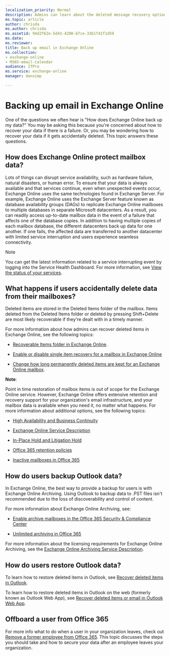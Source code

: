```yaml
---
localization_priority: Normal
description: Admins can learn about the deleted message recovery options and high-level methods that Exchange Online uses to protect mailbox data.
ms.topic: article
author: chrisda
ms.author: chrisda
ms.assetid: 94d2f62e-5d43-4200-b7ce-33b1f41f1d59
ms.date: 
ms.reviewer: 
title: Back up email in Exchange Online
ms.collection: 
- exchange-online
- M365-email-calendar
audience: ITPro
ms.service: exchange-online
manager: dansimp

---
```


# Backing up email in Exchange Online

One of the questions we often hear is "How does Exchange Online back up my data?" You may be asking this because you're concerned about how to recover your data if there is a failure. Or, you may be wondering how to recover your data if it gets accidentally deleted. This topic answers these questions.

## How does Exchange Online protect mailbox data?

Lots of things can disrupt service availability, such as hardware failure, natural disasters, or human error. To ensure that your data is always available and that services continue, even when unexpected events occur, Exchange Online uses the same technologies found in Exchange Server. For example, Exchange Online uses the Exchange Server feature known as database availability groups (DAGs) to replicate Exchange Online mailboxes to multiple databases in separate Microsoft datacenters. As a result, you can readily access up-to-date mailbox data in the event of a failure that affects one of the database copies. In addition to having multiple copies of each mailbox database, the different datacenters back up data for one another. If one fails, the affected data are transferred to another datacenter with limited service interruption and users experience seamless connectivity.

> [!NOTE]
> You can get the latest information related to a service interrupting event by logging into the Service Health Dashboard. For more information, see [View the status of your services](https://go.microsoft.com/fwlink/p/?LinkId=786661).

## What happens if users accidentally delete data from their mailboxes?

Deleted items are stored in the Deleted Items folder of the mailbox. Items deleted from the Deleted Items folder or deleted by pressing Shift+Delete are most likely recoverable if they're dealt with in a timely manner.

For more information about how admins can recover deleted items in Exchange Online, see the following topics:

- [Recoverable Items folder in Exchange Online](security-and-compliance/recoverable-items-folder/recoverable-items-folder.md).

- [Enable or disable single item recovery for a mailbox in Exchange Online](recipients-in-exchange-online/manage-user-mailboxes/enable-or-disable-single-item-recovery.md)

- [Change how long permanently deleted items are kept for an Exchange Online mailbox](recipients-in-exchange-online/manage-user-mailboxes/change-deleted-item-retention.md).

**Note**:

Point in time restoration of mailbox items is out of scope for the Exchange Online service. However, Exchange Online offers extensive retention and recovery support for your organization's email infrastructure, and your mailbox data is available when you need it, no matter what happens. For more information about additional options, see the following topics:

- [High Availability and Business Continuity](https://technet.microsoft.com/library/7b03465e-3b9c-4500-8956-a83377f4c2c3.aspx)

- [Exchange Online Service Description](https://technet.microsoft.com/library/7a83da3c-3b6d-4f86-ad4d-6104707cd0ec.aspx)

- [In-Place Hold and Litigation Hold](security-and-compliance/in-place-and-litigation-holds.md)

- [Office 365 retention policies](https://docs.microsoft.com/office365/securitycompliance/retention-policies)

- [Inactive mailboxes in Office 365](https://docs.microsoft.com/office365/securitycompliance/inactive-mailboxes-in-office-365)

## How do users backup Outlook data?

In Exchange Online, the best way to provide a backup for users is with Exchange Online Archiving. Using Outlook to backup data to .PST files isn't recommended due to the loss of discoverability and control of content.

For more information about Exchange Online Archiving, see:

- [Enable archive mailboxes in the Office 365 Security & Compliance Center](https://docs.microsoft.com/office365/securitycompliance/enable-archive-mailboxes)

- [Unlimited archiving in Office 365](https://docs.microsoft.com/office365/securitycompliance/unlimited-archiving)

For more information about the licensing requirements for Exchange Online Archiving, see the [Exchange Online Archiving Service Description](https://docs.microsoft.com/office365/servicedescriptions/exchange-online-archiving-service-description/exchange-online-archiving-service-description).

## How do users restore Outlook data?

To learn how to restore deleted items in Outlook, see [Recover deleted items in Outlook](https://support.office.com/article/49e81f3c-c8f4-4426-a0b9-c0fd751d48ce).

To learn how to restore deleted items in Outlook on the web (formerly known as Outlook Web App), see [Recover deleted items or email in Outlook Web App](https://support.office.com/article/c3d8fc15-eeef-4f1c-81df-e27964b7edd4).

## Offboard a user from Office 365

For more info what to do when a user in your organization leaves, check out [Remove a former employee from Office 365](https://go.microsoft.com/fwlink/p/?LinkId=816871). This topic discusses the steps you should take and how to secure your data after an employee leaves your organization.

